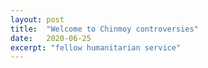 ```yaml
---
layout: post
title:  "Welcome to Chinmoy controversies"
date:   2020-06-25
excerpt: "fellow humanitarian service"
---
```


